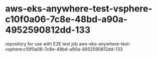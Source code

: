 # aws-eks-anywhere-test-vsphere-c10f0a06-7c8e-48bd-a90a-4952590812dd-133
repository for use with E2E test job aws-eks-anywhere-test-vsphere:c10f0a06-7c8e-48bd-a90a-4952590812dd-133
